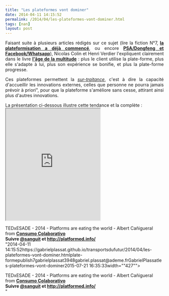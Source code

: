 ```yaml
---
title: "Les plateformes vont dominer"
date: 2014-04-11 14:15:52
permalink: /2014/04/les-plateformes-vont-dominer.html
tags: [nan]
layout: post
---
```


<p style="text-align: justify;">Faisant suite à plusieurs articles rédigés sur ce sujet (lire la fiction N°7, <a href="https://gabrielplassat.github.io/transportsdufutur/2014/01/fiction-n7-cc.html" target="_blank"><strong>la plateformisation a déjà commencé</strong></a>, ou encore <a href="https://gabrielplassat.github.io/transportsdufutur/2014/02/dongfeng-psa-800-millions-facebook-whatsapp-16-milliards.html" target="_blank"><strong>PSA/Dongfeng et Facebook/Whatsapp</strong></a>), Nicolas Colin et Henri Verdier l'expliquent clairement dans le livre <a href="https://gabrielplassat.github.io/transportsdufutur/2013/02/les-transports-a-lage-de-la-multitude.html" target="_blank"><strong>l'âge de la multitude</strong></a> : plus le client utilise la plate-forme, plus elle s'adapte à lui, plus son expérience se bonifie, et plus la plate-forme progresse.</p> <p style="text-align: justify;">Ces plateformes permettent la <a href="http://www.usinenouvelle.com/article/les-sur-traitants-du-numerique.N174852" target="_blank"><em>sur-traitance</em></a>, c'est à dire la capacité d'accueillir les innovations externes, celles que personne ne pourra jamais prévoir à priori", pour que la plateforme s'améliore sans cesse, attirant ainsi plus d'autres innovations.</p> <p style="text-align: justify></p>  <!--more-->  <p style="text-align: justify>La présentation ci-dessous illustre cette tendance et la complète :<br /><iframe allowfullscreen=" frameborder="0"" height="356" marginheight="0" marginwidth="0" scrolling="no" src="http://www.slideshare.net/slideshow/embed_code/33390093" style="border: 1px solid #CCC border-width: 1px 1px 0 margin-bottom: 5px max-width: 100% width="427""> </iframe></p> <div style="margin-bottom: 5px><strong> <a href="https://fr.slideshare.net/acanyi/tedxesade-2014-platforms-are-eating-the-world-albert-caigueral"" target="_blank" title="TEDxESADE - 2014 - Platforms are eating the world - Albert Cañigueral">TEDxESADE - 2014 - Platforms are eating the world - Albert Cañigueral</a> </strong> from <strong><a href="http://www.slideshare.net/acanyi" target="_blank">Consumo Colaborativo</a></strong></div> <div style="margin-bottom: 5px> </div> <div style="margin-bottom: 5px><strong>Suivre <a href="https://twitter.com/sanguit" target="_blank">@sanguit</a> et <a href="http://platformed.info/">http://platformed.info/</a></strong></div>"2014-04-11 14:15:52https://gabrielplassat.github.io/transportsdufutur/2014/04/les-plateformes-vont-dominer.htmlplate-formepublish7gabrielplassat3948gabriel.plassat@ademe.frGabrielPlassatles-plateformes-vont-dominer2015-07-21 16:35:33width=""427""> </iframe></p> <div style="margin-bottom: 5px><strong> <a href="https://fr.slideshare.net/acanyi/tedxesade-2014-platforms-are-eating-the-world-albert-caigueral"" target="_blank" title="TEDxESADE - 2014 - Platforms are eating the world - Albert Cañigueral">TEDxESADE - 2014 - Platforms are eating the world - Albert Cañigueral</a> </strong> from <strong><a href="http://www.slideshare.net/acanyi" target="_blank">Consumo Colaborativo</a></strong></div> <div style="margin-bottom: 5px> </div> <div style="margin-bottom: 5px><strong>Suivre <a href="https://twitter.com/sanguit" target="_blank">@sanguit</a> et <a href="http://platformed.info/">http://platformed.info/</a></strong></div>"
